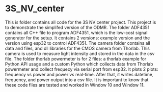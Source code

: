 # 3S_NV_center
This is folder contains all code for the 3S NV center project. This project is to demonstrate the simplifed version of the ODMR. 
The folder ADF4351 contains all C++ file to program ADF4351, which is the low-cost signal generator for the setup. It contains 2 versions: example version and the version using esp32 to control ADF4351.
The camera folder contains all data and files, and dll libraries for the CMOS camera from Thorlab. This camera is used to measure light intensity and stored in the data in the csv file.
The folder thorlab powermeter is for 2 files: a thorlab example for Python API usage and a custom Python which collects data from Thorlab powermeter and collect frequecy via serial port from esp32. It plots 2 plots: frequency vs power and power vs real-time. After that, it writes datetime, frequency, and power output into a csv file.
It is important to know that these code files are tested and worked in Window 10 and Window 11. 